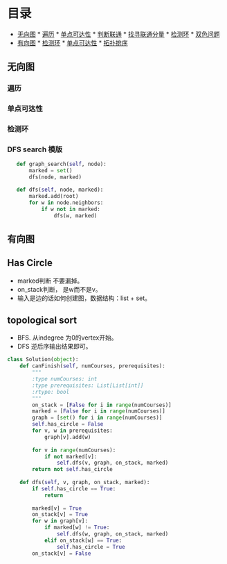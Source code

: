 # 目录 #
* [无向图](#无向图)
      * [遍历](#遍历)
      * [单点可达性](#单点可达性)
      * [判断联通](#1.3)
      * [找寻联通分量](#1.4)
      * [检测环](#检测环)
      * [双色问题](#双色问题)
* [有向图](#有向图)
      * [检测环](#2.1)
      * [单点可达性](#2.2)
      * [拓扑排序](#2.3)

## 无向图 ##
### 遍历
### 单点可达性
### 检测环
### DFS search 模版
```python
   def graph_search(self, node):
       marked = set()
       dfs(node, marked)

   def dfs(self, node, marked):
       marked.add(root)
       for w in node.neighbors:
           if w not in marked:
               dfs(w, marked)
```



## 有向图
## Has Circle ##
  + marked判断 不要漏掉。
  + on_stack判断， 是w而不是v。
  + 输入是边的话如何创建图，数据结构：list + set。

## topological sort ##
  + BFS. 从indegree 为0的vertex开始。
  + DFS 逆后序输出结果即可。

```python
class Solution(object):
    def canFinish(self, numCourses, prerequisites):
        """
        :type numCourses: int
        :type prerequisites: List[List[int]]
        :rtype: bool
        """
        on_stack = [False for i in range(numCourses)]
        marked = [False for i in range(numCourses)]
        graph = [set() for i in range(numCourses)]
        self.has_circle = False
        for v, w in prerequisites:
            graph[v].add(w)    
        
        for v in range(numCourses):
            if not marked[v]:
                self.dfs(v, graph, on_stack, marked)
        return not self.has_circle
    
    def dfs(self, v, graph, on_stack, marked):        
        if self.has_circle == True:
            return
        
        marked[v] = True
        on_stack[v] = True
        for w in graph[v]:
            if marked[w] != True:
                self.dfs(w, graph, on_stack, marked)
            elif on_stack[w] == True:
                self.has_circle = True
        on_stack[v] = False
```